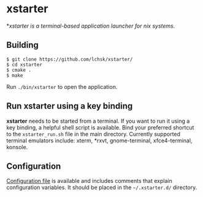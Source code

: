 # xstarter

**xstarter is a terminal-based application launcher for *nix systems.**

## Building

```
$ git clone https://github.com/lchsk/xstarter/
$ cd xstarter
$ cmake .
$ make
```

Run `./bin/xstarter` to open the application.

## Run xstarter using a key binding

**xstarter** needs to be started from a terminal. If you want to run it using a key binding, a helpful shell script is available. Bind your preferred shortcut to the `xstarter_run.sh` file in the main directory.
Currently supported terminal emulators include: xterm, *rxvt, gnome-terminal, xfce4-terminal, konsole.

## Configuration

[Configuration file](./xstarter.conf) is available and includes comments that explain configuration variables. It should be placed in the `~/.xstarter.d/` directory.
